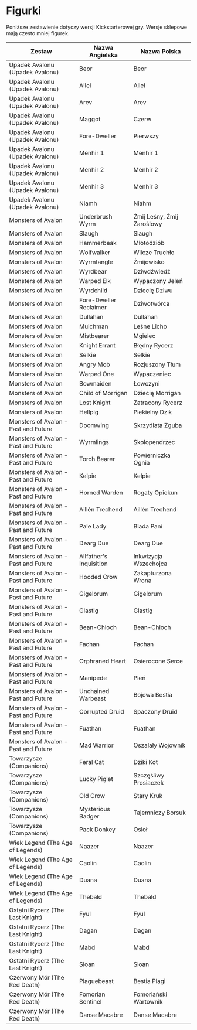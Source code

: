 # Figurki

Poniższe zestawienie dotyczy wersji Kickstarterowej gry. Wersje sklepowe mają czesto mniej figurek.

Zestaw                               | Nazwa Angielska         | Nazwa Polska
------------------------------------ | ----------------------- | --------------------------
Upadek Avalonu (Upadek Avalonu)      | Beor                    | Beor
Upadek Avalonu (Upadek Avalonu)      | Ailei                   | Ailei
Upadek Avalonu (Upadek Avalonu)      | Arev                    | Arev
Upadek Avalonu (Upadek Avalonu)      | Maggot                  | Czerw
Upadek Avalonu (Upadek Avalonu)      | Fore-Dweller            | Pierwszy
Upadek Avalonu (Upadek Avalonu)      | Menhir 1                | Menhir 1
Upadek Avalonu (Upadek Avalonu)      | Menhir 2                | Menhir 2
Upadek Avalonu (Upadek Avalonu)      | Menhir 3                | Menhir 3
Upadek Avalonu (Upadek Avalonu)      | Niamh                   | Niahm
Monsters of Avalon                   | Underbrush Wyrm         | Żmij Leśny, Żmij Zaroślowy
Monsters of Avalon                   | Slaugh                  | Slaugh
Monsters of Avalon                   | Hammerbeak              | Młotodziób
Monsters of Avalon                   | Wolfwalker              | Wilcze Truchło
Monsters of Avalon                   | Wyrmtangle              | Żmijowisko
Monsters of Avalon                   | Wyrdbear                | Dziwdźwiedź
Monsters of Avalon                   | Warped Elk              | Wypaczony Jeleń
Monsters of Avalon                   | Wyrdchild               | Dziecię Dziwu
Monsters of Avalon                   | Fore-Dweller Reclaimer  | Dziwotwórca
Monsters of Avalon                   | Dullahan                | Dullahan
Monsters of Avalon                   | Mulchman                | Leśne Licho
Monsters of Avalon                   | Mistbearer              | Mgielec
Monsters of Avalon                   | Knight Errant           | Błędny Rycerz
Monsters of Avalon                   | Selkie                  | Selkie
Monsters of Avalon                   | Angry Mob               | Rozjuszony Tłum
Monsters of Avalon                   | Warped One              | Wypaczeniec
Monsters of Avalon                   | Bowmaiden               | Łowczyni
Monsters of Avalon                   | Child of Morrigan       | Dziecię Morrigan
Monsters of Avalon                   | Lost Knight             | Zatracony Rycerz
Monsters of Avalon                   | Hellpig                 | Piekielny Dzik
Monsters of Avalon - Past and Future | Doomwing                | Skrzydlata Zguba
Monsters of Avalon - Past and Future | Wyrmlings               | Skolopendrzec
Monsters of Avalon - Past and Future | Torch Bearer            | Powierniczka Ognia
Monsters of Avalon - Past and Future | Kelpie                  | Kelpie
Monsters of Avalon - Past and Future | Horned Warden           | Rogaty Opiekun
Monsters of Avalon - Past and Future | Aillén Trechend         | Aillén Trechend
Monsters of Avalon - Past and Future | Pale Lady               | Blada Pani
Monsters of Avalon - Past and Future | Dearg Due               | Dearg Due
Monsters of Avalon - Past and Future | Allfather's Inquisition | Inkwizycja Wszechojca
Monsters of Avalon - Past and Future | Hooded Crow             | Zakapturzona Wrona
Monsters of Avalon - Past and Future | Gigelorum               | Gigelorum
Monsters of Avalon - Past and Future | Glastig                 | Glastig
Monsters of Avalon - Past and Future | Bean-Chioch             | Bean-Chioch
Monsters of Avalon - Past and Future | Fachan                  | Fachan
Monsters of Avalon - Past and Future | Orphraned Heart         | Osierocone Serce
Monsters of Avalon - Past and Future | Manipede                | Pleń
Monsters of Avalon - Past and Future | Unchained Warbeast      | Bojowa Bestia
Monsters of Avalon - Past and Future | Corrupted Druid         | Spaczony Druid
Monsters of Avalon - Past and Future | Fuathan                 | Fuathan
Monsters of Avalon - Past and Future | Mad Warrior             | Oszalały Wojownik
Towarzysze (Companions)              | Feral Cat               | Dziki Kot
Towarzysze (Companions)              | Lucky Piglet            | Szczęśliwy Prosiaczek
Towarzysze (Companions)              | Old Crow                | Stary Kruk
Towarzysze (Companions)              | Mysterious Badger       | Tajemniczy Borsuk
Towarzysze (Companions)              | Pack Donkey             | Osioł
Wiek Legend (The Age of Legends)     | Naazer                  | Naazer
Wiek Legend (The Age of Legends)     | Caolin                  | Caolin
Wiek Legend (The Age of Legends)     | Duana                   | Duana
Wiek Legend (The Age of Legends)     | Thebald                 | Thebald
Ostatni Rycerz (The Last Knight)     | Fyul                    | Fyul
Ostatni Rycerz (The Last Knight)     | Dagan                   | Dagan
Ostatni Rycerz (The Last Knight)     | Mabd                    | Mabd
Ostatni Rycerz (The Last Knight)     | Sloan                   | Sloan
Czerwony Mór (The Red Death)         | Plaguebeast             | Bestia Plagi
Czerwony Mór (The Red Death)         | Fomorian Sentinel       | Fomoriański Wartownik
Czerwony Mór (The Red Death)         | Danse Macabre           | Danse Macabre
